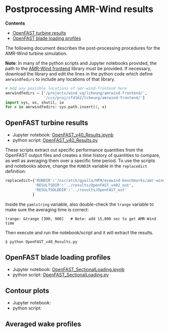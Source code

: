 # Postprocessing AMR-Wind results

**Contents**
- [OpenFAST turbine results](openfast-turbine-results)
- [OpenFAST blade loading profiles](openfast-blade-loading-profiles)


The following document describes the post-processing procedures for the AMR-Wind turbine simulation.  

**Note**: In many of the python scripts and Jupyter notebooks provided, the path to the [AMR-Wind frontend](https://github.com/Exawind/amr-wind-frontend) library must be provided.  If necessary, download the library and edit the lines in the python code which define `amrwindfedirs` to include any locations of that library.
```python
# Add any possible locations of amr-wind-frontend here
amrwindfedirs = ['/projects/wind_uq/lcheung/amrwind-frontend/',
                 '/ccs/proj/cfd162/lcheung/amrwind-frontend/']
import sys, os, shutil, io
for x in amrwindfedirs: sys.path.insert(1, x)
```

## OpenFAST turbine results

- Jupyter notebook: [OpenFAST_v40_Results.ipynb](OpenFAST_v40_Results.ipynb)
- python script: [OpenFAST_v40_Results.py](OpenFAST_v40_Results.py)

These scripts extract out specific performance quantities from the OpenFAST output files and creates a time history of quantities to compare, as well as averaging them over a specific time period.  To use the scripts and notebooks above, change the `RUNDIR` variable in the `replacedict` definition:

```python
replacedict={'RUNDIR':'/nscratch/gyalla/HFM/exawind-benchmarks/amr-wind/NREL5MW_ALM_BD/runs/',
             'RESULTSDIR':'../results/OpenFAST_v402_out',
             'RESULTSOLDDIR':'../results/OpenFAST_out'
            }
```

Inside the `yamlstring` variable, also double-check the `trange` variable to make sure the averaging time is correct:

```
trange: &trange [300, 900]   # Note: add 15,000 sec to get AMR-Wind time
```

Then execute and run the notebook/script and it will extract the results.
```bash
$ python OpenFAST_v40_Results.py
```

## OpenFAST blade loading profiles

- Jupyter notebook: [OpenFAST_SectionalLoading.ipynb](OpenFAST_SectionalLoading.ipynb)
- python script: [OpenFAST_SectionalLoading.py](OpenFAST_SectionalLoading.py)

## Contour plots

- Jupyter notebook: []()
- python script: []()

## Averaged wake profiles
